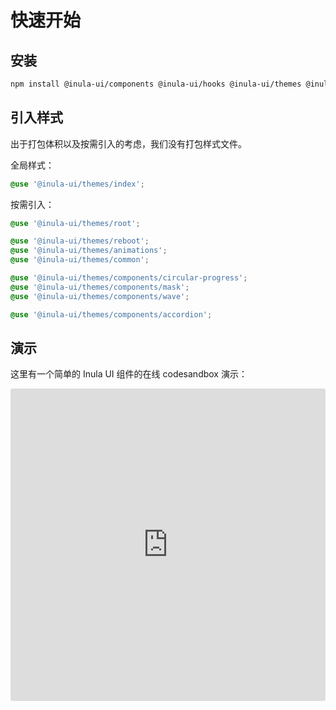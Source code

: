 # 快速开始

## 安装

```bash
npm install @inula-ui/components @inula-ui/hooks @inula-ui/themes @inula-ui/utils
```

## 引入样式

出于打包体积以及按需引入的考虑，我们没有打包样式文件。

全局样式：

```scss
@use '@inula-ui/themes/index';
```

按需引入：

```scss
@use '@inula-ui/themes/root';

@use '@inula-ui/themes/reboot';
@use '@inula-ui/themes/animations';
@use '@inula-ui/themes/common';

@use '@inula-ui/themes/components/circular-progress';
@use '@inula-ui/themes/components/mask';
@use '@inula-ui/themes/components/wave';

@use '@inula-ui/themes/components/accordion';
```

## 演示

这里有一个简单的 Inula UI 组件的在线 codesandbox 演示：

<iframe
  src="https://codesandbox.io/embed/getting-started-22yzz3?fontsize=14&hidenavigation=1&theme=dark"
  style="width: 100%; height: 500px; overflow: hidden; border: 0; border-radius: 4px"
  title="getting-started"
  allow="accelerometer; ambient-light-sensor; camera; encrypted-media; geolocation; gyroscope; hid; microphone; midi; payment; usb; vr; xr-spatial-tracking"
  sandbox="allow-forms allow-modals allow-popups allow-presentation allow-same-origin allow-scripts"
></iframe>
